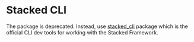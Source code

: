 # Stacked CLI

The package is deprecated. Instead, use [stacked_cli](https://github.com/FilledStacks/stacked/tree/master/packages/stacked_cli) package which is the official CLI dev tools for working with the Stacked Framework.
